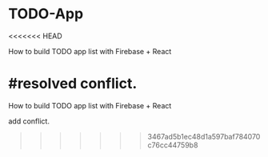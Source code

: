 # TODO-App
<<<<<<< HEAD

How to build TODO app list with Firebase + React

#resolved conflict.
=======
How to build TODO app list with Firebase + React

add conflict.
>>>>>>> 3467ad5b1ec48d1a597baf784070c76cc44759b8
